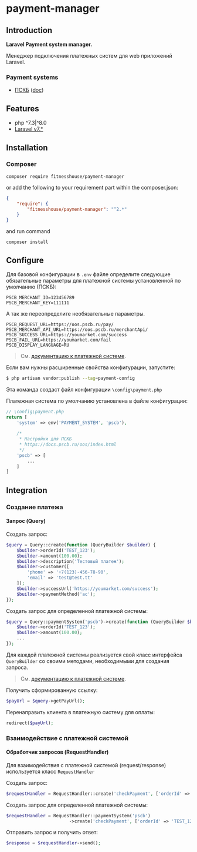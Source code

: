 # payment-manager

## Introduction

**Laravel Payment system manager.**

Менеджер подключения платежных систем для web приложений Laravel.

### Payment systems
* [ПСКБ](https://docs.pscb.ru/oos/api.html) ([doc](src/Pscb/README.md))

## Features
* php ^7.3|^8.0
* [Laravel v7.*](https://laravel.com/docs/7.x)

## Installation
### Composer

```shell script
composer require fitnesshouse/payment-manager
```

or add the following to your requirement part within the composer.json:

```json
{
    "require": {
        "fitnesshouse/payment-manager": "^2.*"
    }
}
```
and run command
```shell script
composer install
```

## Configure

Для базовой конфигурации в ```.env``` файле определите следующие обязательные параметры для платежной системы установленной по умолчанию (ПСКБ):

```dotenv
PSCB_MERCHANT_ID=123456789
PSCB_MERCHANT_KEY=111111
```

А так же переопределите необязательные параметры.
```dotenv
PSCB_REQUEST_URL=https://oos.pscb.ru/pay/
PSCB_MERCHANT_API_URL=https://oos.pscb.ru/merchantApi/
PSCB_SUCCESS_URL=https://youmarket.com/success
PSCB_FAIL_URL=https://youmarket.com/fail
PSCB_DISPLAY_LANGUAGE=RU
```

> См. [документацию к платежной системе](#payment-systems).

Если вам нужны расширенные свойства конфигурации, запустите:

```bash
$ php artisan vendor:publish --tag=payment-config
```

Эта команда создаст файл конфигурации ```\config\payment.php```

Платежная система по умолчанию установлена в файле конфигурации:

```php
// \config\payment.php
return [
    'system' => env('PAYMENT_SYSTEM', 'pscb'),
    
    /*
     * Настройки для ПСКБ
     * https://docs.pscb.ru/oos/index.html
     */
    'pscb' => [
        ...
    ]
]
```

## Integration
### Создание платежа
#### Запрос (Query)

Создать запрос:
```php
$query = Query::create(function (QueryBuilder $builder) {
    $builder->orderId('TEST_123');
    $builder->amount(100.00);
    $builder->description('Тестовый платеж');
    $builder->customer([
        'phone' => '+7(123)-456-78-90',
        'email' => 'test@test.tt'
    ]);
    $builder->successUrl('https://youmarket.com/success');
    $builder->paymentMethod('ac');
});
```

Создать запрос для определенной платежной системы:
```php
$query = Query::paymentSystem('pscb')->create(function (QueryBuilder $builder) {
    $builder->orderId('TEST_123');
    $builder->amount(100.00);
    ...
});
```

Для каждой платежной системы реализуется свой класс интерфейса `QueryBuilder` со своими методами, необходимыми для создания запроса.

> См. [документацию к платежной системе](#payment-systems).

Получить сформированную ссылку: 
```php
$payUrl = $query->getPayUrl();
```

Перенаправить клиента в платежную систему для оплаты:
```php
redirect($payUrl);
```

### Взаимодействие с платежной системой
#### Обработчик запросов (RequestHandler)

Для взаимодействия с платежной системой (request/response) используется класс `RequestHandler`

Создать запрос:
```php
$requestHandler = RequestHandler::create('checkPayment', ['orderId' => 'TEST_123']);
```

Создать запрос для определенной платежной системы:
```php
$requestHandler = RequestHandler::paymentSystem('pscb')
                        ->create('checkPayment', ['orderId' => 'TEST_123']);
```

Отправить запрос и получить ответ:
```php
$response = $requestHandler->send();
```
